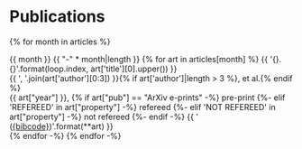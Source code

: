 Publications
============

{% for month in articles %}

{{ month }}
{{ "-" * month|length }}
{% for art in articles[month] %}
{{ '{}. {}'.format(loop.index, art['title'][0].upper()) }}  
{{ ', '.join(art['author'][0:3]) }}{% if art['author']|length > 3 %}, et al.{% endif %}  
{{ art["year"] }}, {% if art["pub"] == "ArXiv e-prints" -%}
pre-print
{%- elif 'REFEREED' in art["property"] -%}
refereed
{%- elif 'NOT REFEREED' in art["property"] -%}
not refereed
{%- endif -%}
{{ ' ([{bibcode}](http://adsabs.harvard.edu/abs/{bibcode}))'.format(**art) }}  
{% endfor -%}
{% endfor -%}